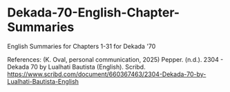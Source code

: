 # Dekada-70-English-Chapter-Summaries

English Summaries for Chapters 1-31 for Dekada '70

References:
(K. Oval, personal communication, 2025)
Pepper. (n.d.). 2304 - Dekada 70 by Lualhati Bautista (English). Scribd. https://www.scribd.com/document/660367463/2304-Dekada-70-by-Lualhati-Bautista-English
